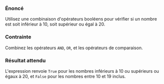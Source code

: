 ### Énoncé

Utilisez une combinaison d'opérateurs booléens pour vérifier si un nombre est soit inférieur à 10, soit supérieur ou égal à 20.

### Contrainte

Combinez les opérateurs ```AND```, ```OR```, et les opérateurs de comparaison.

### Résultat attendu

L'expression renvoie ```True``` pour les nombres inférieurs à 10 ou supérieurs ou égaux à 20, et ```False``` pour les nombres entre 10 et 19 inclus.
